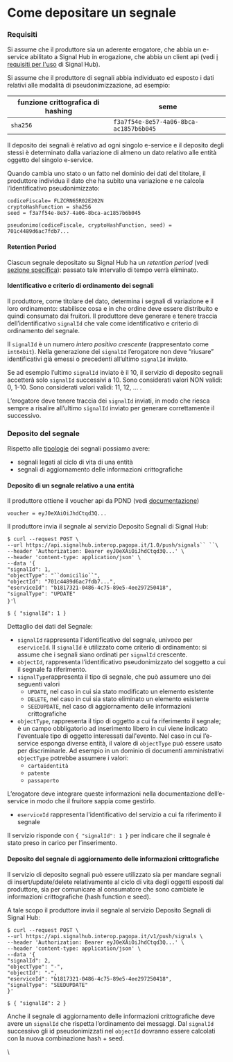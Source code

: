 # Come depositare un segnale

### Requisiti <a href="#requisiti.1" id="requisiti.1"></a>

Si assume che il produttore sia un aderente erogatore, che abbia un e-service abilitato a Signal Hub in erogazione, che abbia un client api (vedi [i requisiti per l'uso](../how-to/prerequisiti.md) di Signal Hub).

Si assume che il produttore di segnali abbia individuato ed esposto i dati relativi alle modalità di pseudonimizzazione, ad esempio:

| **funzione crittografica di hashing** | **seme**                               |
| ------------------------------------- | -------------------------------------- |
| `sha256`                              | `f3a7f54e-8e57-4a06-8bca-ac1857b6b045` |

Il deposito dei segnali è relativo ad ogni singolo e-service e il deposito degli stessi è determinato dalla variazione di almeno un dato relativo alle entità oggetto del singolo e-service.

Quando cambia uno stato o un fatto nel dominio dei dati del titolare, il produttore individua il dato che ha subito una variazione e ne calcola l’identificativo pseudonimizzato:

`codiceFiscale= FLZCRN65R02E202N`\
`cryptoHashFunction = sha256`\
`seed = f3a7f54e-8e57-4a06-8bca-ac1857b6b045`

`pseudonimo(codiceFiscale, cryptoHashFunction, seed) = 701c4489d6ac7fdb7...`

#### **Retention Period**

Ciascun segnale depositato su Signal Hub ha un _retention period_ (vedi [sezione specifica](../la-guida-tecnica/segnali.md#retention-period-policy-e-recupero-periodico-dei-segnali)): passato tale intervallo di tempo verrà eliminato.

#### **Identificativo e criterio di ordinamento dei segnali**

Il produttore, come titolare del dato, determina i segnali di variazione e il loro ordinamento: stabilisce cosa e in che ordine deve essere distribuito e quindi consumato dai fruitori. Il produttore deve generare e tenere traccia dell’identificativo `signalId` che vale come identificativo e criterio di ordinamento del segnale.

Il `signalId` è un numero _intero_ _positivo_ _crescente_ (rappresentato come `int64bit`). Nella generazione dei `signalId` l’erogatore non deve “riusare” identificativi già emessi o precedenti all’ultimo `signalId` inviato.

Se ad esempio l’ultimo `signalId` inviato è il 10, il servizio di deposito segnali accetterà solo `signalId` successivi a 10. Sono considerati valori NON validi: 0, 1-10. Sono considerati valori validi: 11, 12, … .

L’erogatore deve tenere traccia dei `signalId` inviati, in modo che riesca sempre a risalire all’ultimo `signalId` inviato per generare correttamente il successivo.

### Deposito del segnale <a href="#deposito-del-segnale" id="deposito-del-segnale"></a>

Rispetto alle [tipologie](../la-guida-tecnica/segnali.md) dei segnali possiamo avere:

* segnali legati al ciclo di vita di una entità
* segnali di aggiornamento delle informazioni crittografiche

#### Deposito di un segnale relativo a una entità

Il produttore ottiene il voucher api da PDND (vedi [documentazione](https://docs.pagopa.it/interoperabilita-1/manuale-operativo/utilizzare-i-voucher#richiesta-di-un-voucher))

`voucher = eyJ0eXAiOiJhdCtqd3Q...`

Il produttore invia il segnale al servizio Deposito Segnali di Signal Hub:

`$ curl --request POST \`\
`--url https://api.signalhub.interop.pagopa.it/1.0/push/signals`` ``\`\
`--header 'Authorization: Bearer eyJ0eXAiOiJhdCtqd3Q...' \`\
`--header 'content-type: application/json' \`\
`--data '{`\
`"signalId": 1,`\
`"objectType": "``domicilio``",`\
`"objectId": "701c4489d6ac7fdb7...",`\
`"eserviceId": "b1817321-0486-4c75-89e5-4ee297250418",`\
`"signalType": "UPDATE"`\
`}'`\


`$ { "signalId": 1 }`

Dettaglio dei dati del Segnale:

* `signalId` rappresenta l'identificativo del segnale, univoco per `eserviceId`. Il `signalId` è utilizzato come criterio di ordinamento: si assume che i segnali siano ordinati per `signalId` crescente.
* `objectId`, rappresenta l’identificativo pseudonimizzato del soggetto a cui il segnale fa riferimento.
* `signalType`rappresenta il tipo di segnale, che può assumere uno dei seguenti valori
  * `UPDATE`, nel caso in cui sia stato modificato un elemento esistente
  * `DELETE`, nel caso in cui sia stato eliminato un elemento esistente
  * `SEEDUPDATE`, nel caso di aggiornamento delle informazioni crittografiche
* `objectType`, rappresenta il tipo di oggetto a cui fa riferimento il segnale; è un campo obbligatorio ad inserimento libero in cui viene indicato l'eventuale tipo di oggetto interessati dall'evento. Nel caso in cui l’e-service esponga diverse entità, il valore di `objectType` può essere usato per discriminarle. Ad esempio in un dominio di documenti amministrativi `objectType` potrebbe assumere i valori:
  * `cartaidentità`
  * `patente`
  * `passaporto`

L’erogatore deve integrare queste informazioni nella documentazione dell’e-service in modo che il fruitore sappia come gestirlo.

* `eserviceId` rappresenta l'identificativo del servizio a cui fa riferimento il segnale

Il servizio risponde con `{ "signalId": 1 }` per indicare che il segnale è stato preso in carico per l’inserimento.

#### Deposito del segnale di aggiornamento delle informazioni crittografiche <a href="#deposito-del-segnale-di-aggiornamento-delle-informazioni-crittografiche" id="deposito-del-segnale-di-aggiornamento-delle-informazioni-crittografiche"></a>

Il servizio di deposito segnali può essere utilizzato sia per mandare segnali di insert/update/delete relativamente al ciclo di vita degli oggetti esposti dal produttore, sia per comunicare al consumatore che sono cambiate le informazioni crittografiche (hash function e seed).

A tale scopo il produttore invia il segnale al servizio Deposito Segnali di Signal Hub:

`$ curl --request POST \`\
`--url https://api.signalhub.interop.pagopa.it/v1/push/signals \`\
`--header 'Authorization: Bearer eyJ0eXAiOiJhdCtqd3Q...' \`\
`--header 'content-type: application/json' \`\
`--data '{`\
`"signalId": 2,`\
`"objectType": "-",`\
`"objectId": "-",`\
`"eserviceId": "b1817321-0486-4c75-89e5-4ee297250418",`\
`"signalType": "SEEDUPDATE"`\
`}'`

`$ { "signalId": 2 }`

Anche il segnale di aggiornamento delle informazioni crittografiche deve avere un `signalId` che rispetta l’ordinamento dei messaggi. Dal `signalId` successivo gli id pseudonimizzati nel `objectId` dovranno essere calcolati con la nuova combinazione hash + seed.

\
